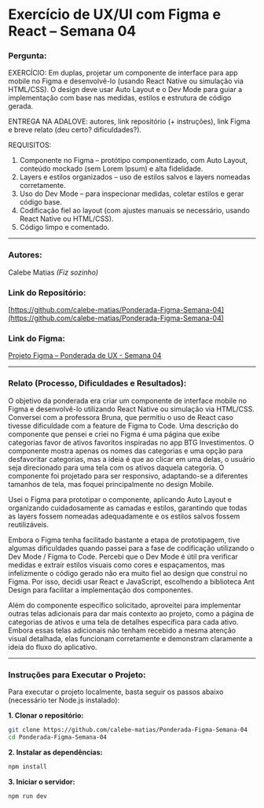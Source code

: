 # Exercício de UX/UI com Figma e React – Semana 04

### **Pergunta:**

EXERCÍCIO: Em duplas, projetar um componente de interface para app mobile no Figma e desenvolvê-lo (usando React Native ou simulação via HTML/CSS). O design deve usar Auto Layout e o Dev Mode para guiar a implementação com base nas medidas, estilos e estrutura de código gerada.

ENTREGA NA ADALOVE: autores, link repositório (+ instruções), link Figma e breve relato (deu certo? dificuldades?).

REQUISITOS:

1. Componente no Figma – protótipo componentizado, com Auto Layout, conteúdo mockado (sem Lorem Ipsum) e alta fidelidade.
2. Layers e estilos organizados – uso de estilos salvos e layers nomeadas corretamente.
3. Uso do Dev Mode – para inspecionar medidas, coletar estilos e gerar código base.
4. Codificação fiel ao layout (com ajustes manuais se necessário, usando React Native ou HTML/CSS).
5. Código limpo e comentado.

---

### **Autores:**

Calebe Matias
*(Fiz sozinho)*

### **Link do Repositório:**

[https://github.com/calebe-matias/Ponderada-Figma-Semana-04](https://github.com/calebe-matias/Ponderada-Figma-Semana-04)

### **Link do Figma:**

[Projeto Figma – Ponderada de UX - Semana 04](https://www.figma.com/design/2igQeO6Hh3BE105QIdLBIA/Ponderada-de-UX---Semana-04?node-id=0-1&t=uNrPbbOCHCny8Z84-1)

---

### **Relato (Processo, Dificuldades e Resultados):**

O objetivo da ponderada era criar um componente de interface mobile no Figma e desenvolvê-lo utilizando React Native ou simulação via HTML/CSS. Conversei com a professora Bruna, que permitiu o uso de React caso tivesse dificuldade com a feature de Figma to Code.
Uma descrição do componente que pensei e criei no Figma é uma página que exibe categorias favor de ativos favoritos inspiradas no app BTG Investimentos. O componente mostra apenas os nomes das categorias e uma opção para desfavoritar categorias, mas a ideia é que ao clicar em uma delas, o usuário seja direcionado para uma tela com os ativos daquela categoria. O componente foi projetado para ser responsivo, adaptando-se a diferentes tamanhos de tela, mas foquei principalmente no design Mobile.

Usei o Figma para prototipar o componente, aplicando Auto Layout e organizando cuidadosamente as camadas e estilos, garantindo que todas as layers fossem nomeadas adequadamente e os estilos salvos fossem reutilizáveis.

Embora o Figma tenha facilitado bastante a etapa de prototipagem, tive algumas dificuldades quando passei para a fase de codificação utilizando o Dev Mode / Figma to Code. Percebi que o Dev Mode é  útil pra verificar medidas e extrair estilos visuais como cores e espaçamentos, mas infelizmente o código gerado não era muito fiel ao design que construí no Figma. Por isso, decidi usar React e JavaScript, escolhendo a biblioteca Ant Design para facilitar a implementação dos componentes.

Além do componente específico solicitado, aproveitei para implementar outras telas adicionais para dar mais contexto ao projeto, como a página de categorias de ativos e uma tela de detalhes específica para cada ativo. Embora essas telas adicionais não tenham recebido a mesma atenção visual detalhada, elas funcionam corretamente e demonstram claramente a ideia do fluxo do aplicativo.

---

### **Instruções para Executar o Projeto:**

Para executar o projeto localmente, basta seguir os passos abaixo (necessário ter Node.js instalado):

**1. Clonar o repositório:**

```bash
git clone https://github.com/calebe-matias/Ponderada-Figma-Semana-04
cd Ponderada-Figma-Semana-04
```

**2. Instalar as dependências:**

```bash
npm install
```

**3. Iniciar o servidor:**

```bash
npm run dev
```
